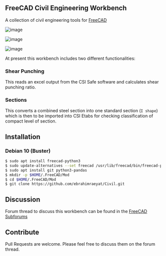 ## FreeCAD Civil Engineering Workbench
A collection of civil engineering tools for [FreeCAD](https://freecadweb.org)

![image](https://user-images.githubusercontent.com/8196112/48443187-3674e880-e788-11e8-9eec-3668095d8f65.png)

![image](https://user-images.githubusercontent.com/8196112/48443621-aa63c080-e789-11e8-9760-f912d981232b.png)

![image](https://user-images.githubusercontent.com/8196112/48443232-53112080-e788-11e8-84e7-1cc939a87d72.png) 

At present this workbench includes two different functionalities:

### Shear Punching
This reads an excel output from the CSI Safe software and calculates shear punching ratio.

### Sections
This converts a combined steel section into one standard section (`I shape`) which is then to be imported into CSI Etabs for checking classification of compact level of section.

## Installation
### Debian 10 (Buster)

```bash
$ sudo apt install freecad-python3
$ sudo update-alternatives --set freecad /usr/lib/freecad/bin/freecad-python3
$ sudo apt install git python3-pandas
$ mkdir -p $HOME/.FreeCAD/Mod
$ cd $HOME/.FreeCAD/Mod
$ git clone https://github.com/ebrahimraeyat/Civil.git 
```

## Discussion
Forum thread to discuss this workbench can be found in the [FreeCAD Subforums](https://forum.freecadweb.org/viewtopic.php?f=24&t=31813#p264539)

## Contribute
Pull Requests are welcome. Please feel free to discuss them on the forum thread.
